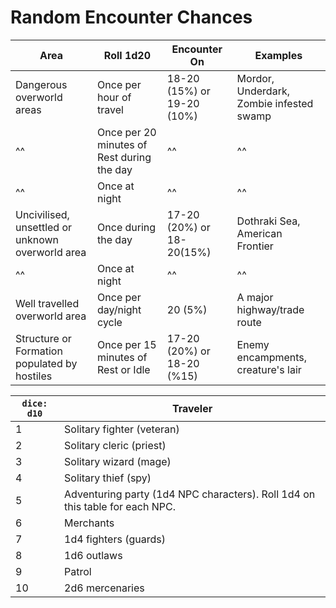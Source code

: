 

# Random Encounter Chances
| Area                                             | Roll 1d20                                  | Encounter On               | Examples                                 |
| ------------------------------------------------ | ------------------------------------------ | -------------------------- | ---------------------------------------- |
| Dangerous overworld areas                        | Once per hour of travel                    | 18-20 (15%) or 19-20 (10%) | Mordor, Underdark, Zombie infested swamp |
| ^^                                               | Once per 20 minutes of Rest during the day | ^^                         | ^^                                       |
| ^^                                               | Once at night                              | ^^                         | ^^                                       |
| Uncivilised, unsettled or unknown overworld area | Once during the day                        | 17-20 (20%) or 18-20(15%)  | Dothraki Sea, American Frontier          |
| ^^                                               | Once at night                              | ^^                         | ^^                                       |
| Well travelled overworld area                    | Once per day/night cycle                   | 20 (5%)                    | A major highway/trade route              |
| Structure or Formation populated by hostiles     | Once per 15 minutes of Rest or Idle        | 17-20 (20%) or 18-20 (%15) | Enemy encampments, creature's lair       | 


| `dice: d10` | Traveler                                                                     |
| ----------- | ---------------------------------------------------------------------------- |
| 1           | Solitary fighter (veteran)                                                   |
| 2           | Solitary cleric (priest)                                                     | 
| 3           | Solitary wizard (mage)                                                       |
| 4           | Solitary thief (spy)                                                         |
| 5           | Adventuring party (1d4 NPC characters). Roll 1d4 on this table for each NPC. |
| 6           | Merchants                                                                    |
| 7           | 1d4 fighters (guards)                                                        |
| 8           | 1d6 outlaws                                                                  |
| 9           | Patrol                                                                       |
| 10          | 2d6 mercenaries                                                              |

